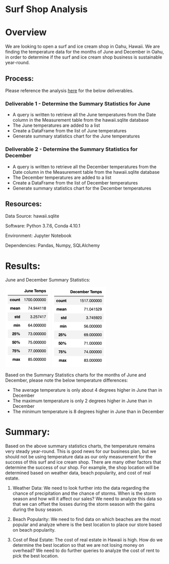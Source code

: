 # Surf Shop Analysis

# Overview

We are looking to open a surf and ice cream shop in Oahu, Hawaii. We are finding the temperature data for the months of June and December in Oahu, in order to determine if the surf and ice cream shop business is sustainable year-round.

## Process:
Please reference the analysis [here](https://github.com/corispade/Surfs_Up/blob/main/SurfsUp_Challenge.ipynb) for the below deliverables.

### Deliverable 1 - Determine the Summary Statistics for June
* A query is written to retrieve all the June temperatures from the Date column in the Measurement table from the hawaii.sqlite database
* The June temperatures are added to a list
* Create a DataFrame from the list of June temperatures
* Generate summary statistics chart for the June temperatures

### Deliverable 2 - Determine the Summary Statistics for December
* A query is written to retrieve all the December temperatures from the Date column in the Measurement table from the hawaii.sqlite database
* The December temperatures are added to a list
* Create a DataFrame from the list of December temperatures
* Generate summary statistics chart for the December temperatures

## Resources:
Data Source: hawaii.sqlite

Software: Python 3.7.6, Conda 4.10.1

Environment: Jupyter Notebook

Dependencies: Pandas, Numpy, SQLAlchemy

# Results:

June and December Summary Statistics: 

![june](https://github.com/corispade/Surfs_Up/blob/main/Resources/june_temps.png) ![december](https://github.com/corispade/Surfs_Up/blob/main/Resources/december_temps.png)


Based on the Summary Statistics charts for the months of June and December, please note the below temperature differences:
* The average temperature is only about 4 degrees higher in June than in December
* The maximum temperature is only 2 degrees higher in June than in December
* The minimum temperature is 8 degrees higher in June than in December

# Summary:

Based on the above summary statistics charts, the temperature remains very steady year-round. This is good news for our business plan, but we should not be using temperature data as our only measurement for the success of this surf and ice cream shop. There are many other factors that determine the success of our shop. For example, the shop location will be determined based on weather data, beach popularity, and cost of real estate. 

1. Weather Data: We need to look further into the data regarding the chance of precipitation and the chance of storms. When is the storm season and how will it affect our sales? We need to analyze this data so that we can offset the losses during the storm season with the gains during the busy season.

2. Beach Popularity: We need to find data on which beaches are the most popular and analyze where is the best location to place our store based on beach popularity. 

3. Cost of Real Estate: The cost of real estate in Hawaii is high. How do we determine the best location so that we are not losing money on overhead? We need to do further queries to analyze the cost of rent to pick the best location. 